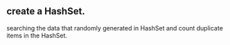 ## create a HashSet.
searching the data that randomly generated in HashSet and count duplicate items in the HashSet.
